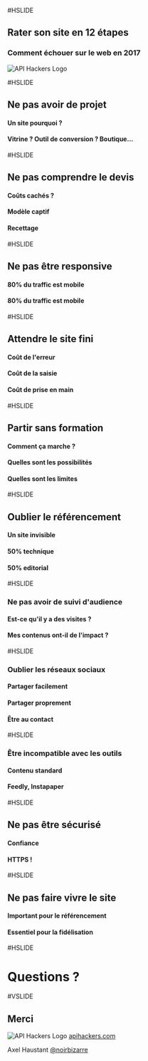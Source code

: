 #HSLIDE

## Rater son site en 12 étapes<!-- .element: class="main-title fragment" -->
### Comment échouer sur le web en 2017<!-- .element: class="subtitle fragment" -->

![API Hackers Logo](https://apihackers.com/theme/img/logo-dark.svg)<!-- .element: class="main-logo fragment" -->

#HSLIDE

## Ne pas avoir de <span class="highlight">projet</span>

#### Un site pourquoi ? <!-- .element: class="fragment" -->

#### Vitrine ? Outil de conversion ? Boutique...  <!-- .element: class="fragment" -->


#HSLIDE

## Ne pas comprendre le <span class="highlight">devis</span>

#### Coûts cachés ? <!-- .element: class="fragment" -->

#### Modèle captif  <!-- .element: class="fragment" -->

#### Recettage <!-- .element: class="fragment" -->


#HSLIDE

## Ne pas être <span class="highlight">responsive</span>

#### 80% du traffic est mobile <!-- .element: class="fragment" -->

#### 80% du traffic est mobile <!-- .element: class="fragment" -->


#HSLIDE

## Attendre le site <span class="highlight">fini</span>

#### Coût de l'erreur <!-- .element: class="fragment" -->

#### Coût de la saisie <!-- .element: class="fragment" -->

#### Coût de prise en main <!-- .element: class="fragment" -->


#HSLIDE

## Partir sans <span class="highlight">formation</span>

#### Comment ça marche ? <!-- .element: class="fragment" -->

#### Quelles sont les possibilités  <!-- .element: class="fragment" -->

#### Quelles sont les limites  <!-- .element: class="fragment" -->


#HSLIDE

## Oublier le <span class="highlight">référencement</span>

#### Un site invisible <!-- .element: class="fragment" -->

#### 50% technique  <!-- .element: class="fragment" -->

#### 50% editorial  <!-- .element: class="fragment" -->


#HSLIDE

### Ne pas avoir de <span class="highlight">suivi d'audience</span>

#### Est-ce qu'il y a des visites ? <!-- .element: class="fragment" -->

#### Mes contenus ont-il de l'impact ?  <!-- .element: class="fragment" -->


#HSLIDE

### Oublier les <span class="highlight">réseaux sociaux</span>

#### Partager facilement <!-- .element: class="fragment" -->

#### Partager proprement <!-- .element: class="fragment" -->

#### Être au contact <!-- .element: class="fragment" -->


#HSLIDE

### Être incompatible avec les <span class="highlight">outils</span>

#### Contenu standard <!-- .element: class="fragment" -->

#### Feedly, Instapaper <!-- .element: class="fragment" -->


#HSLIDE

## Ne pas être <span class="highlight">sécurisé</span>

#### Confiance <!-- .element: class="fragment" -->

#### HTTPS ! <!-- .element: class="fragment" -->


#HSLIDE

## Ne pas faire <span class="highlight">vivre</span> le site

#### Important pour le référencement <!-- .element: class="fragment" -->

#### Essentiel pour la fidélisation <!-- .element: class="fragment" -->



#HSLIDE

# Questions ?


#VSLIDE

## Merci

![API Hackers Logo](https://apihackers.com/theme/img/logo-dark.svg)<!-- .element: class="main-logo" -->
[apihackers.com](https://apihackers.com/)

Axel Haustant [@noirbizarre](https://twitter.com/noirbizarre)
